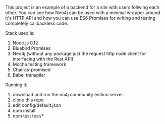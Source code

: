 This project is an example of a backend for a site with users follwing each other.
You can see how Neo4j can be used with a minimal wrapper around it's HTTP API and how you can use ES6 Promises for writing and testing
completely callbackless code.

Stack used is:

1. Node.js 0.12
2. Bluebird Promises
3. Neo4j (without any package just the request http node client for interfacing with the Rest API)
4. Mocha testing framework
5. Chai-as-promised
6. Babel transpiler


Running it:

1. download and run the no4j community edition server.
2. clone this repo
3. edit config/default.json
4. npm install
5. npm test test/*

